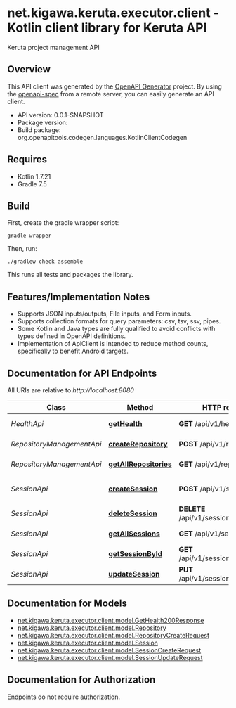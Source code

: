 # net.kigawa.keruta.executor.client - Kotlin client library for Keruta API

Keruta project management API

## Overview
This API client was generated by the [OpenAPI Generator](https://openapi-generator.tech) project.  By using the [openapi-spec](https://github.com/OAI/OpenAPI-Specification) from a remote server, you can easily generate an API client.

- API version: 0.0.1-SNAPSHOT
- Package version: 
- Build package: org.openapitools.codegen.languages.KotlinClientCodegen

## Requires

* Kotlin 1.7.21
* Gradle 7.5

## Build

First, create the gradle wrapper script:

```
gradle wrapper
```

Then, run:

```
./gradlew check assemble
```

This runs all tests and packages the library.

## Features/Implementation Notes

* Supports JSON inputs/outputs, File inputs, and Form inputs.
* Supports collection formats for query parameters: csv, tsv, ssv, pipes.
* Some Kotlin and Java types are fully qualified to avoid conflicts with types defined in OpenAPI definitions.
* Implementation of ApiClient is intended to reduce method counts, specifically to benefit Android targets.

<a id="documentation-for-api-endpoints"></a>
## Documentation for API Endpoints

All URIs are relative to *http://localhost:8080*

Class | Method | HTTP request | Description
------------ | ------------- | ------------- | -------------
*HealthApi* | [**getHealth**](docs/HealthApi.md#gethealth) | **GET** /api/v1/health | Health check
*RepositoryManagementApi* | [**createRepository**](docs/RepositoryManagementApi.md#createrepository) | **POST** /api/v1/repositories | Create repository
*RepositoryManagementApi* | [**getAllRepositories**](docs/RepositoryManagementApi.md#getallrepositories) | **GET** /api/v1/repositories | Get all repositories
*SessionApi* | [**createSession**](docs/SessionApi.md#createsession) | **POST** /api/v1/sessions | Create a new session
*SessionApi* | [**deleteSession**](docs/SessionApi.md#deletesession) | **DELETE** /api/v1/sessions/{sessionId} | Delete session
*SessionApi* | [**getAllSessions**](docs/SessionApi.md#getallsessions) | **GET** /api/v1/sessions | Get all sessions
*SessionApi* | [**getSessionById**](docs/SessionApi.md#getsessionbyid) | **GET** /api/v1/sessions/{sessionId} | Get session by ID
*SessionApi* | [**updateSession**](docs/SessionApi.md#updatesession) | **PUT** /api/v1/sessions/{sessionId} | Update session


<a id="documentation-for-models"></a>
## Documentation for Models

 - [net.kigawa.keruta.executor.client.model.GetHealth200Response](docs/GetHealth200Response.md)
 - [net.kigawa.keruta.executor.client.model.Repository](docs/Repository.md)
 - [net.kigawa.keruta.executor.client.model.RepositoryCreateRequest](docs/RepositoryCreateRequest.md)
 - [net.kigawa.keruta.executor.client.model.Session](docs/Session.md)
 - [net.kigawa.keruta.executor.client.model.SessionCreateRequest](docs/SessionCreateRequest.md)
 - [net.kigawa.keruta.executor.client.model.SessionUpdateRequest](docs/SessionUpdateRequest.md)


<a id="documentation-for-authorization"></a>
## Documentation for Authorization

Endpoints do not require authorization.

